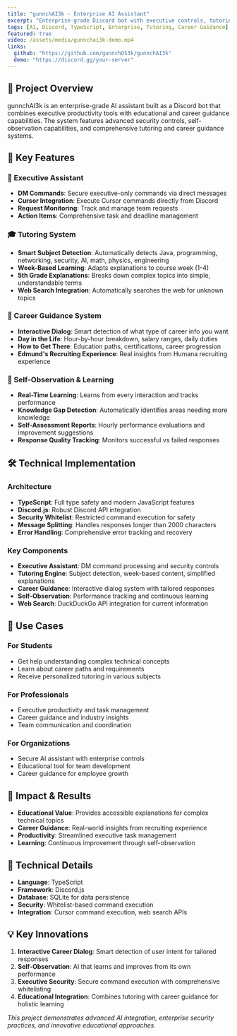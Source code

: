 ```yaml
---
title: "gunnchAI3k - Enterprise AI Assistant"
excerpt: "Enterprise-grade Discord bot with executive controls, tutoring system, career guidance, and self-observation capabilities. Built with TypeScript, Discord.js, and advanced AI integration."
tags: [AI, Discord, TypeScript, Enterprise, Tutoring, Career Guidance]
featured: true
video: /assets/media/gunnchai3k-demo.mp4
links:
  github: "https://github.com/gunnchOS3k/gunnchAI3k"
  demo: "https://discord.gg/your-server"
---
```


## 🚀 **Project Overview**

gunnchAI3k is an enterprise-grade AI assistant built as a Discord bot that combines executive productivity tools with educational and career guidance capabilities. The system features advanced security controls, self-observation capabilities, and comprehensive tutoring and career guidance systems.

## 🎯 **Key Features**

### **🤖 Executive Assistant**
- **DM Commands**: Secure executive-only commands via direct messages
- **Cursor Integration**: Execute Cursor commands directly from Discord
- **Request Monitoring**: Track and manage team requests
- **Action Items**: Comprehensive task and deadline management

### **🎓 Tutoring System**
- **Smart Subject Detection**: Automatically detects Java, programming, networking, security, AI, math, physics, engineering
- **Week-Based Learning**: Adapts explanations to course week (1-4)
- **5th Grade Explanations**: Breaks down complex topics into simple, understandable terms
- **Web Search Integration**: Automatically searches the web for unknown topics

### **💼 Career Guidance System**
- **Interactive Dialog**: Smart detection of what type of career info you want
- **Day in the Life**: Hour-by-hour breakdown, salary ranges, daily duties
- **How to Get There**: Education paths, certifications, career progression
- **Edmund's Recruiting Experience**: Real insights from Humana recruiting experience

### **🧠 Self-Observation & Learning**
- **Real-Time Learning**: Learns from every interaction and tracks performance
- **Knowledge Gap Detection**: Automatically identifies areas needing more knowledge
- **Self-Assessment Reports**: Hourly performance evaluations and improvement suggestions
- **Response Quality Tracking**: Monitors successful vs failed responses

## 🛠️ **Technical Implementation**

### **Architecture**
- **TypeScript**: Full type safety and modern JavaScript features
- **Discord.js**: Robust Discord API integration
- **Security Whitelist**: Restricted command execution for safety
- **Message Splitting**: Handles responses longer than 2000 characters
- **Error Handling**: Comprehensive error tracking and recovery

### **Key Components**
- **Executive Assistant**: DM command processing and security controls
- **Tutoring Engine**: Subject detection, week-based content, simplified explanations
- **Career Guidance**: Interactive dialog system with tailored responses
- **Self-Observation**: Performance tracking and continuous learning
- **Web Search**: DuckDuckGo API integration for current information

## 🎯 **Use Cases**

### **For Students**
- Get help understanding complex technical concepts
- Learn about career paths and requirements
- Receive personalized tutoring in various subjects

### **For Professionals**
- Executive productivity and task management
- Career guidance and industry insights
- Team communication and coordination

### **For Organizations**
- Secure AI assistant with enterprise controls
- Educational tool for team development
- Career guidance for employee growth

## 🚀 **Impact & Results**

- **Educational Value**: Provides accessible explanations for complex technical topics
- **Career Guidance**: Real-world insights from recruiting experience
- **Productivity**: Streamlined executive task management
- **Learning**: Continuous improvement through self-observation

## 🔗 **Technical Details**

- **Language**: TypeScript
- **Framework**: Discord.js
- **Database**: SQLite for data persistence
- **Security**: Whitelist-based command execution
- **Integration**: Cursor command execution, web search APIs

## 💡 **Key Innovations**

1. **Interactive Career Dialog**: Smart detection of user intent for tailored responses
2. **Self-Observation**: AI that learns and improves from its own performance
3. **Executive Security**: Secure command execution with comprehensive whitelisting
4. **Educational Integration**: Combines tutoring with career guidance for holistic learning

*This project demonstrates advanced AI integration, enterprise security practices, and innovative educational approaches.*
